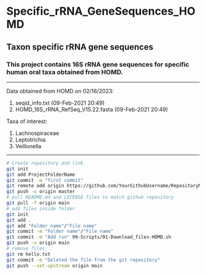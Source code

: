 # Specific_rRNA_GeneSequences_HOMD
## Taxon specific rRNA gene sequences
### This project contains 16S rRNA gene sequences for specific human oral taxa obtained from HOMD.
---
Data obtained from HOMD on 02/16/2023:
1. seqid_info.txt (09-Feb-2021 20:49)
2. HOMD_16S_rRNA_RefSeq_V15.22.fasta (09-Feb-2021 20:49)<br>

Taxa of interest:<br>
1. Lachnospiraceae
2. Leptotrichia
3. Veillonella<br>
---
```bash
# Create repository and link
git init
git add ProjectFolderName
git commit -m "first commit"
git remote add origin https://github.com/YourGithubUsername/RepositoryName.git
git push -u origin master
# pull README.md and LICENSE files to match github repository
git pull -f origin main
# add files inside folder
git init
git add .
git add "Folder name"/"File name"
git commit -m "Folder name"/"File name"
git commit -m "Add run" 99-Scripts/01-Download_files-HOMD.sh
git push -u origin main
# remove files
git rm hello.txt
git commit -m "Deleted the file from the git repository"
git push --set-upstream origin main
```

